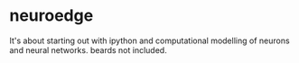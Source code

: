 neuroedge
======================

It's about starting out with ipython and computational modelling of neurons and neural networks. beards not included.
